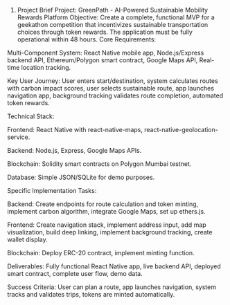 1. Project Brief
Project: GreenPath - AI-Powered Sustainable Mobility Rewards Platform
Objective: Create a complete, functional MVP for a geekathon competition that incentivizes sustainable transportation choices through token rewards. The application must be fully operational within 48 hours.
Core Requirements:

Multi-Component System: React Native mobile app, Node.js/Express backend API, Ethereum/Polygon smart contract, Google Maps API, Real-time location tracking.

Key User Journey: User enters start/destination, system calculates routes with carbon impact scores, user selects sustainable route, app launches navigation app, background tracking validates route completion, automated token rewards.

Technical Stack:

Frontend: React Native with react-native-maps, react-native-geolocation-service.

Backend: Node.js, Express, Google Maps APIs.

Blockchain: Solidity smart contracts on Polygon Mumbai testnet.

Database: Simple JSON/SQLite for demo purposes.

Specific Implementation Tasks:

Backend: Create endpoints for route calculation and token minting, implement carbon algorithm, integrate Google Maps, set up ethers.js.

Frontend: Create navigation stack, implement address input, add map visualization, build deep linking, implement background tracking, create wallet display.

Blockchain: Deploy ERC-20 contract, implement minting function.

Deliverables: Fully functional React Native app, live backend API, deployed smart contract, complete user flow, demo data.

Success Criteria: User can plan a route, app launches navigation, system tracks and validates trips, tokens are minted automatically.
